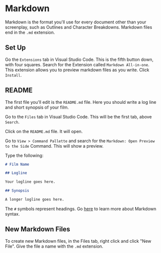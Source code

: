 # Markdown

Markdown is the format you'll use for every document other than your screenplay, such as Outlines and Character Breakdowns. Markdown files end in the `.md` extension.

## Set Up

Go the `Extensions` tab in Visual Studio Code. This is the fifth button down, with four squares. Search for the Extension called `Markdown All-in-one`. This extension allows you to preview markdown files as you write. Click `Install`.

## README

The first file you'll edit is the `README.md` file. Here you should write a log line and short synopsis of your film.

Go to the `Files` tab in Visual Studio Code. This will be the first tab, above `Search`.

Click on the `README.md` file. It will open.

Go to `View > Command Pallette` and search for the `Markdown: Open Preview to the Side` Command. This will show a preview.

Type the following:

``` markdown
# Film Name

## Logline

Your logline goes here.

## Synopsis

A longer logline goes here.
```

The `#` symbols represent headings. Go [here](https://www.markdownguide.org/basic-syntax/) to learn more about Markdown syntax.

## New Markdown Files

To create new Markdown files, in the Files tab, right click and click "New File". Give the file a name with the `.md` extension.